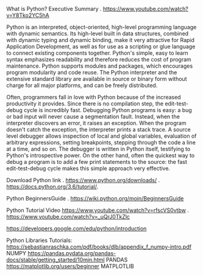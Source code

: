 
What is Python? Executive Summary .      https://www.youtube.com/watch?v=Y8Tko2YC5hA


Python is an interpreted, object-oriented, high-level programming language with dynamic semantics. Its high-level built in data structures, combined with dynamic typing and dynamic binding, make it very attractive for Rapid Application Development, as well as for use as a scripting or glue language to connect existing components together. Python's simple, easy to learn syntax emphasizes readability and therefore reduces the cost of program maintenance. Python supports modules and packages, which encourages program modularity and code reuse. The Python interpreter and the extensive standard library are available in source or binary form without charge for all major platforms, and can be freely distributed.

Often, programmers fall in love with Python because of the increased productivity it provides. Since there is no compilation step, the edit-test-debug cycle is incredibly fast. Debugging Python programs is easy: a bug or bad input will never cause a segmentation fault. Instead, when the interpreter discovers an error, it raises an exception. When the program doesn't catch the exception, the interpreter prints a stack trace. A source level debugger allows inspection of local and global variables, evaluation of arbitrary expressions, setting breakpoints, stepping through the code a line at a time, and so on. The debugger is written in Python itself, testifying to Python's introspective power. On the other hand, often the quickest way to debug a program is to add a few print statements to the source: the fast edit-test-debug cycle makes this simple approach very effective.

Download Python link .   https://www.python.org/downloads/ .            https://docs.python.org/3.6/tutorial/.

Python BeginnersGuide .  https://wiki.python.org/moin/BeginnersGuide

Python Tutorial Video     https://www.youtube.com/watch?v=rfscVS0vtbw .    https://www.youtube.com/watch?v=_uQrJ0TkZlc


https://developers.google.com/edu/python/introduction



Python Libraries Tutorials: 
https://sebastianraschka.com/pdf/books/dlb/appendix_f_numpy-intro.pdf         NUMPY 
https://pandas.pydata.org/pandas-docs/stable/getting_started/10min.html       PANDAS
https://matplotlib.org/users/beginner                                         MATPLOTLIB
